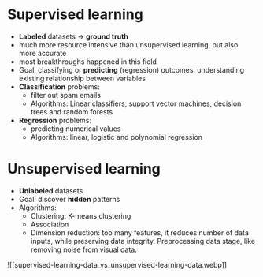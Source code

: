 # Supervised learning
- **Labeled** datasets -> **ground truth** 
- much more resource intensive than unsupervised learning, but also more accurate
- most breakthroughs happened in this field
- Goal: classifying or **predicting** (regression) outcomes, understanding existing relationship between variables
- **Classification** problems: 
	- filter out spam emails
	- Algorithms: Linear classifiers, support vector machines, decision trees and random forests
- **Regression** problems:
	- predicting numerical values
	- Algorithms: linear, logistic and polynomial regression


# Unsupervised learning 
- **Unlabeled** datasets
- Goal: discover **hidden** patterns
- Algorithms: 
	- Clustering: K-means clustering
	- Association
	- Dimension reduction: too many features, it reduces number of data inputs, while preserving data integrity. Preprocessing data stage, like removing noise from visual data.



![[supervised-learning-data_vs_unsupervised-learning-data.webp]]